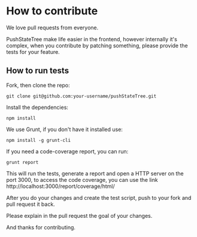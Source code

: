 # How to contribute

We love pull requests from everyone.

PushStateTree make life easier in the frontend, however internally it's complex,
when you contribute by patching something, please provide the tests for your feature.

## How to run tests

Fork, then clone the repo:

    git clone git@github.com:your-username/pushStateTree.git

Install the dependencies:

    npm install

We use Grunt, if you don't have it installed use:

    npm install -g grunt-cli

If you need a code-coverage report, you can run:

    grunt report

This will run the tests, generate a report and open a HTTP server on the port 3000, to
access the code coverage, you can use the link http://localhost:3000/report/coverage/html/

After you do your changes and create the test script, push to your fork and pull request it back.

Please explain in the pull request the goal of your changes.

And thanks for contributing.
